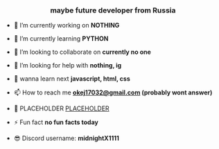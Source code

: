 <h3 align="center">maybe future developer from Russia</h3>

- 🔭 I’m currently working on **NOTHING**

- 🌱 I’m currently learning **PYTHON**

- 👯 I’m looking to collaborate on **currently no one**

- 🤝 I’m looking for help with **nothing, ig**

- 💬 wanna learn next **javascript, html, css**

- 📫 How to reach me **okej17032@gmail.com (probably wont answer)**

- 📄 PLACEHOLDER [PLACEHOLDER](PLACEHOLDER)

- ⚡ Fun fact **no fun facts today**

- 😎 Discord username: **midnightX1111**
